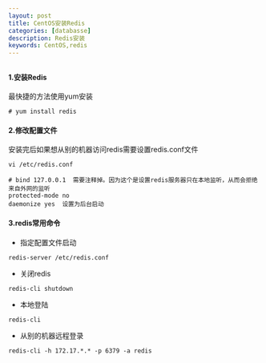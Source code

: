 ```yaml
---
layout: post
title: CentOS安装Redis
categories: [databasse]
description: Redis安装
keywords: CentOS,redis
---
```

## 
#### 1.安装Redis
最快捷的方法使用yum安装

```
# yum install redis
```
#### 2.修改配置文件
安装完后如果想从别的机器访问redis需要设置redis.conf文件

```
vi /etc/redis.conf
```
```
# bind 127.0.0.1  需要注释掉。因为这个是设置redis服务器只在本地监听，从而会拒绝来自外网的监听
protected-mode no  
daemonize yes  设置为后台启动
```
#### 3.redis常用命令
- 指定配置文件启动
```
redis-server /etc/redis.conf
```
- 关闭redis
```
redis-cli shutdown
```
- 本地登陆
```
redis-cli
```
- 从别的机器远程登录
```
redis-cli -h 172.17.*.* -p 6379 -a redis
```

